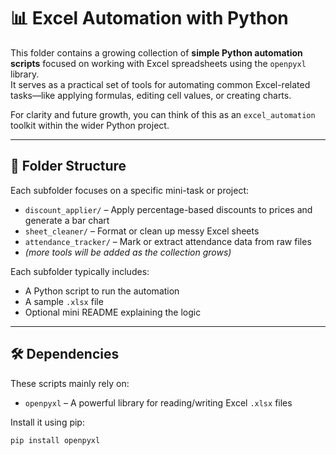 # 📊 Excel Automation with Python

This folder contains a growing collection of **simple Python automation scripts** focused on working with Excel spreadsheets using the `openpyxl` library.  
It serves as a practical set of tools for automating common Excel-related tasks—like applying formulas, editing cell values, or creating charts.

For clarity and future growth, you can think of this as an `excel_automation` toolkit within the wider Python project.

---

## 📁 Folder Structure

Each subfolder focuses on a specific mini-task or project:

- `discount_applier/` – Apply percentage-based discounts to prices and generate a bar chart
- `sheet_cleaner/` – Format or clean up messy Excel sheets
- `attendance_tracker/` – Mark or extract attendance data from raw files
- *(more tools will be added as the collection grows)*

Each subfolder typically includes:
- A Python script to run the automation
- A sample `.xlsx` file
- Optional mini README explaining the logic

---

## 🛠 Dependencies

These scripts mainly rely on:

- `openpyxl` – A powerful library for reading/writing Excel `.xlsx` files

Install it using pip:
```bash
pip install openpyxl
